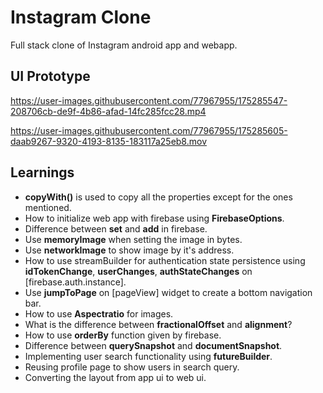 # Instagram Clone

Full stack clone of Instagram android app and webapp.

## UI Prototype

https://user-images.githubusercontent.com/77967955/175285547-208706cb-de9f-4b86-afad-14fc285fcc28.mp4

https://user-images.githubusercontent.com/77967955/175285605-daab9267-9320-4193-8135-183117a25eb8.mov

## Learnings

- **copyWith()** is used to copy all the properties except for the ones mentioned.
- How to initialize web app with firebase using **FirebaseOptions**.
- Difference between **set** and **add** in firebase.
- Use **memoryImage** when setting the image in bytes.
- Use **networkImage** to show image by it's address.
- How to use streamBuilder for authentication state persistence using **idTokenChange**, **userChanges**, **authStateChanges** on [firebase.auth.instance]. 
- Use **jumpToPage** on [pageView] widget to create a bottom navigation bar.
- How to use **Aspectratio** for images.
- What is the difference between **fractionalOffset** and **alignment**?
- How to use **orderBy** function given by firebase.
- Difference between **querySnapshot** and **documentSnapshot**.
- Implementing user search functionality using **futureBuilder**.
- Reusing profile page to show users in search query.
- Converting the layout from app ui to web ui.
